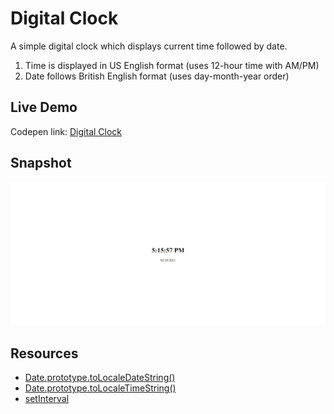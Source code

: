 # Digital Clock

A simple digital clock which displays current time followed by date.

1. Time is displayed in US English format (uses 12-hour time with AM/PM)
2. Date follows British English format (uses day-month-year order)

## Live Demo

Codepen link: [Digital Clock](https://codepen.io/vaishak10/pen/XWgQYxm)

## Snapshot

![digital-time](digital-time.PNG)

## Resources

-   [Date.prototype.toLocaleDateString()](https://developer.mozilla.org/en-US/docs/Web/JavaScript/Reference/Global_Objects/Date/toLocaleDateString)
-   [Date.prototype.toLocaleTimeString()](https://developer.mozilla.org/en-US/docs/Web/JavaScript/Reference/Global_Objects/Date/toLocaleTimeString)
-   [setInterval](https://developer.mozilla.org/en-US/docs/Web/API/setInterval)
